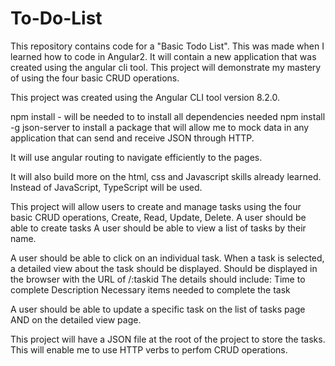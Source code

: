 # To-Do-List
This repository contains code for a "Basic Todo List". This was made when I learned how to code in Angular2. It will contain a new application that was created using the angular cli tool. This project will demonstrate my mastery of using the four basic CRUD operations.

This project was created using the Angular CLI tool version 8.2.0.

npm install - will be needed to to install all dependencies needed
npm install -g json-server to install a package that will allow me to mock data in any application that can send and receive JSON through HTTP.

It will use angular routing to navigate efficiently to the pages.

It will also build more on the html, css and Javascript skills already learned. Instead of JavaScript, TypeScript will be used.

This project will allow users to create and manage tasks using the four basic CRUD operations, Create, Read, Update, Delete.
    A user should be able to create tasks
    A user should be able to view a list of tasks by their name.

A user should be able to click on an individual task.
    When a task is selected, a detailed view about the task should be displayed.
        Should be displayed in the browser with the URL of /:taskid
        The details should include:
            Time to complete
            Description
            Necessary items needed to complete the task

A user should be able to update a specific task on the list of tasks page AND on the detailed view page.

This project will have a JSON file at the root of the project to store the tasks. This will enable me to use HTTP
    verbs to perfom CRUD operations.
